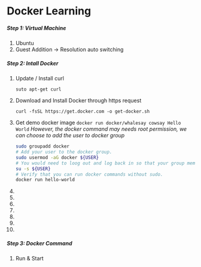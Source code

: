 # Docker Learning

##### Step 1: Virtual Machine

1. Ubuntu
2. Guest Addition -> Resolution auto switching



##### Step 2: Intall Docker

1. Update / Install curl

   `suto apt-get curl`

2. Download and Install Docker through https request

   `curl -fsSL https://get.docker.com -o get-docker.sh`

3. Get demo docker image
   `docker run docker/whalesay cowsay Hello World`
   *However, the docker command may needs root permission, we can choose to add the user to docker group*

   ```bash
   sudo groupadd docker
   # Add your user to the docker group.
   sudo usermod -aG docker ${USER}
   # You would need to loog out and log back in so that your group membership is re-evaluated or type the following command:
   su -s ${USER}
   # Verify that you can run docker commands without sudo.
   docker run hello-world
   ```

4. 

5. 

6. 

7. 

8. 

9. 

10. 

##### Step 3: Docker Command

1. Run & Start
